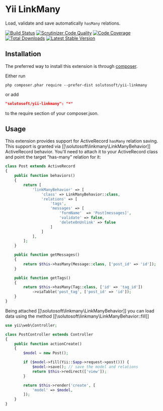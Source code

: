 # Yii LinkMany

Load, validate and save automatically `hasMany` relations.


[![Build Status](https://travis-ci.org/solutosoft/yii-linkmany.svg?branch=master)](https://travis-ci.org/solutosoft/yii-linkmany)
[![Scrutinizer Code Quality](https://scrutinizer-ci.com/g/solutosoft/yii-linkmany/badges/quality-score.png?b=master)](https://scrutinizer-ci.com/g/solutosoft/yii-linkmany/?branch=master)
[![Code Coverage](https://scrutinizer-ci.com/g/solutosoft/yii-linkmany/badges/coverage.png?b=master)](https://scrutinizer-ci.com/g/solutosoft/yii-linkmany/?branch=master)
[![Total Downloads](https://poser.pugx.org/solutosoft/yii-linkmany/downloads.png)](https://packagist.org/packages/solutosoft/yii-linkmany)
[![Latest Stable Version](https://poser.pugx.org/solutosoft/yii-linkmany/v/stable.png)](https://packagist.org/packages/solutosoft/yii-linkmany)


Installation
------------

The preferred way to install this extension is through [composer](http://getcomposer.org/download/).

Either run

```
php composer.phar require --prefer-dist solutosoft/yii-linkmany
```

or add

```json
"solutosoft/yii-linkmany": "*"
```

to the require section of your composer.json.


Usage
-----

This extension provides support for ActiveRecord `hasMany` relation saving.
This support is granted via [[\solutosoft\linkmany\LinkManyBehavior]] ActiveRecord behavior. You'll need to attach
it to your ActiveRecord class and point the target "has-many" relation for it:

```php
class Post extends ActiveRecord
{
    public function behaviors()
    {
        return [
            'linkManyBehavior' => [
                'class' => LinkManyBehavior::class,
                'relations' => [
                    'tags',
                    'messages' => [
                        'formName'  => 'Post[messages]',
                        'validate' => false,
                        'deleteOnUnlink' => false
                    ]
                ]
            ],
        ];
    }

    public function getMessages()
    {
        return $this->hasMany(Message::class, ['post_id' => 'id']);
    }

    public function getTags()
    {
        return $this->hasMany(Tag::class, ['id' => 'tag_id'])
            ->viaTable('post_tag', ['post_id' => 'id']);
    }
}
```

Being attached [[\solutosoft\linkmany\LinkManyBehavior]] you can load data using the method [[\solutosoft\linkmany\LinkManyBehavior::fill]]

```php
use yii\web\Controller;

class PostController extends Controller
{
    public function actionCreate()
    {
        $model = new Post();

        if ($model->fill(Yii::$app->request->post())) {
            $model->save(); // save the model and relations
            return $this->redirect(['view']);
        }

        return $this->render('create', [
            'model' => $model,
        ]);
    }
}
```

